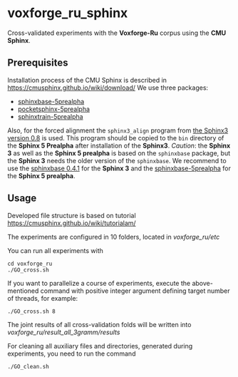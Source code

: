 # voxforge_ru_sphinx
Cross-validated experiments with the **Voxforge-Ru** corpus using the **CMU Sphinx**.

## Prerequisites

Installation process of the CMU Sphinx is described in https://cmusphinx.github.io/wiki/download/ We use three packages:

- [sphinxbase-5prealpha](http://sourceforge.net/projects/cmusphinx/files/sphinxbase/5prealpha)
- [pocketsphinx-5prealpha](http://sourceforge.net/projects/cmusphinx/files/pocketsphinx/5prealpha)
- [sphinxtrain-5prealpha](http://sourceforge.net/projects/cmusphinx/files/sphinxtrain/5prealpha)

Also, for the forced alignment the `sphinx3_align` program from [the Sphinx3 version 0.8](https://sourceforge.net/projects/cmusphinx/files/sphinx3/0.8/) is used.  This program should be copied to the `bin` directory of the **Sphinx 5 Prealpha** after installation of the **Sphinx3**. *Caution*: the **Sphinx 3** as well as the **Sphinx 5 prealpha** is based on the `sphinxbase` package, but the **Sphinx 3** needs the older version of the `sphinxbase`. We recommend to use the [sphinxbase 0.4.1](https://sourceforge.net/projects/cmusphinx/files/sphinxbase/0.4.1/) for the **Sphinx 3** and the [sphinxbase-5prealpha](http://sourceforge.net/projects/cmusphinx/files/sphinxbase/5prealpha) for the **Sphinx 5 prealpha**.

## Usage

Developed file structure is based on tutorial https://cmusphinx.github.io/wiki/tutorialam/

The experiments are configured in 10 folders, located in _voxforge_ru/etc_

You can run all experiments with

```
cd voxforge_ru
./GO_cross.sh
```

If you want to parallelize a course of experiments, execute the above-mentioned command with positive integer argument defining target number of threads, for example:

```
./GO_cross.sh 8
```

The joint results of all cross-validation folds will be written into _voxforge_ru/result_all_3gramm/results_

For cleaning all auxiliary files and directories, generated during experiments, you need to run the command

```
./GO_clean.sh
```

